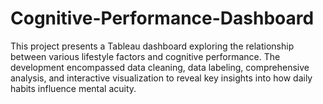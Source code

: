 # Cognitive-Performance-Dashboard
This project presents a Tableau dashboard exploring the relationship between various lifestyle factors and cognitive performance. The development encompassed data cleaning, data labeling, comprehensive analysis, and interactive visualization to reveal key insights into how daily habits influence mental acuity.
